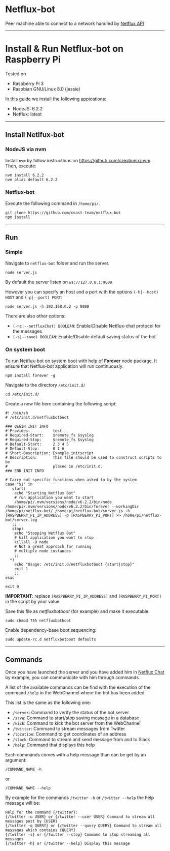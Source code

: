 # Netflux-bot
Peer machine able to connect to a network handled by [Netflux API](https://github.com/coast-team/netflux)

----------
# Install & Run Netflux-bot on Raspberry Pi
Tested on

 - Raspberry Pi 3
 - Raspbian GNU/Linux 8.0 (jessie)

In this guide we install the following appications:

 - NodeJS: 6.2.2
 - Netflux: latest

----------
## Install Netlfux-bot
### NodeJS via nvm

Install `nvm` by follow instructions on https://github.com/creationix/nvm.
Then, execute:

	nvm install 6.2.2
	nvm alias default 6.2.2

  ### Netflux-bot

  Execute the following command in `/home/pi/`.

    git clone https://github.com/coast-team/netflux-bot
    npm install

----------
## Run
### Simple
Navigate to `netflux-bot` folder and run the server.

    node server.js

By default the server listen on `ws://127.0.0.1:9000`

Howover you can specify an host and a port with the options `(-h|--host) HOST` and `(-p|--port) PORT`:

    node server.js -h 192.168.0.2 -p 8080

There are also other options:
  - `(-nc|--netfluxChat) BOOLEAN`: Enable/Disable Netflux-chat protocol for the messages
  - `(-s|--save) BOOLEAN`: Enable/Disable default saving status of the bot

### On system boot
To run Netflux-bot on system boot with help of **Forever** node package. It ensure that Netflux-bot application will run continuously.

	npm install forever -g

Navigate to the directory `/etc/init.d/`

	cd /etc/init.d/

Create a new file here containing the following script:
```Shell
#! /bin/sh
# /etc/init.d/netfluxbotboot

### BEGIN INIT INFO
# Provides:          test
# Required-Start:    $remote_fs $syslog
# Required-Stop:     $remote_fs $syslog
# Default-Start:     2 3 4 5
# Default-Stop:      0 1 6
# Short-Description: Example initscript
# Description:       This file should be used to construct scripts to be
#                    placed in /etc/init.d.
### END INIT INFO

# Carry out specific functions when asked to by the system
case "$1" in
   start)
    echo "Starting Netflux Bot"
    # run application you want to start
    /home/pi/.nvm/versions/node/v6.2.2/bin/node /home/pi/.nvm/versions/node/v6.2.2/bin/forever --workingDir /home/pi/netflux-bot/ /home/pi/netflux-bot/server.js -h [RASPBERRY_PI_IP_ADDRESS] -p [RASPBERRY_PI_PORT] >> /home/pi/netflux-bot/server.log
   ;;
   stop)
    echo "Stopping Netflux Bot"
    # kill application you want to stop
    killall -9 node
    # Not a great approach for running
    # multiple node instances
    ;;
  *)
    echo "Usage: /etc/init.d/netfluxbotboot {start|stop}"
    exit 1
    ;;
esac

exit 0
```

**IMPORTANT**: replace `[RASPBERRY_PI_IP_ADDRESS]` and `[RASPBERRY_PI_PORT]` in the script by your value.

Save this file as *netfluxbotboot* (for example) and make it executable:

	sudo chmod 755 netfluxbotboot

Enable dependency-base boot sequencing:

	sudo update-rc.d netfluxbotboot defaults

----------
## Commands

Once you have launched the server and you have added him in [Netflux Chat](https://github.com/coast-team/netflux-chat) by example, you can communicate with him through commands.

A list of the available commands can be find with the execution of the command `/help` in the WebChannel where the bot has been added.

This list is the same as the following one:
  - `/server`: Command to verify the status of the bot server
  - `/save`: Command to start/stop saving message in a database
  - `/kick`: Command to kick the bot server from the WebChannel
  - `/twitter`: Command to stream messages from Twitter
  - `/location`: Command to get coordinates of an address
  - `/slack`: Command to stream and send message from and to Slack
  - `/help`: Command that displays this help

Each commands comes with a help message than can be get by an argument:

    /COMMAND_NAME -h

or

    /COMMAND_NAME --help

By example for the commands `/twitter -h` or `/twitter --help` the help message will be:

    Help for the command {/twitter}:
    {/twitter -u USER} or {/twitter --user USER} Command to stream all messages post by {USER}
    {/twitter -q QUERY} or {/twitter --query QUERY} Command to stream all messages which contains {QUERY}
    {/twitter -s} or {/twitter --stop} Command to stop streaming all messages
    {/twitter -h} or {/twitter --help} Display this message
